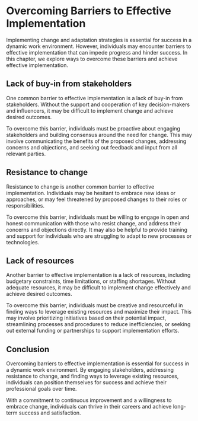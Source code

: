 Overcoming Barriers to Effective Implementation
==========================================================================

Implementing change and adaptation strategies is essential for success in a dynamic work environment. However, individuals may encounter barriers to effective implementation that can impede progress and hinder success. In this chapter, we explore ways to overcome these barriers and achieve effective implementation.

Lack of buy-in from stakeholders
--------------------------------

One common barrier to effective implementation is a lack of buy-in from stakeholders. Without the support and cooperation of key decision-makers and influencers, it may be difficult to implement change and achieve desired outcomes.

To overcome this barrier, individuals must be proactive about engaging stakeholders and building consensus around the need for change. This may involve communicating the benefits of the proposed changes, addressing concerns and objections, and seeking out feedback and input from all relevant parties.

Resistance to change
--------------------

Resistance to change is another common barrier to effective implementation. Individuals may be hesitant to embrace new ideas or approaches, or may feel threatened by proposed changes to their roles or responsibilities.

To overcome this barrier, individuals must be willing to engage in open and honest communication with those who resist change, and address their concerns and objections directly. It may also be helpful to provide training and support for individuals who are struggling to adapt to new processes or technologies.

Lack of resources
-----------------

Another barrier to effective implementation is a lack of resources, including budgetary constraints, time limitations, or staffing shortages. Without adequate resources, it may be difficult to implement change effectively and achieve desired outcomes.

To overcome this barrier, individuals must be creative and resourceful in finding ways to leverage existing resources and maximize their impact. This may involve prioritizing initiatives based on their potential impact, streamlining processes and procedures to reduce inefficiencies, or seeking out external funding or partnerships to support implementation efforts.

Conclusion
----------

Overcoming barriers to effective implementation is essential for success in a dynamic work environment. By engaging stakeholders, addressing resistance to change, and finding ways to leverage existing resources, individuals can position themselves for success and achieve their professional goals over time.

With a commitment to continuous improvement and a willingness to embrace change, individuals can thrive in their careers and achieve long-term success and satisfaction.
